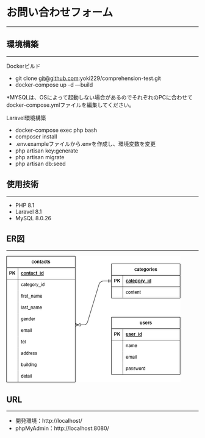 # お問い合わせフォーム

---

## 環境構築

---

Dockerビルド

- git clone git@github.com:yoki229/comprehension-test.git
- docker-compose up -d —build

*MYSQLは、OSによって起動しない場合があるのでそれぞれのPCに合わせてdocker-compose.ymlファイルを編集してください。

Laravel環境構築

- docker-compose exec php bash
- composer install
- .env.exampleファイルから.envを作成し、環境変数を変更
- php artisan key:generate
- php artisan migrate
- php artisan db:seed

## 使用技術

---

- PHP 8.1
- Laravel 8.1
- MySQL 8.0.26

## ER図

---

![ER図](readme-assets/index.drawio.png)

## URL

---

- 開発環境：http://localhost/
- phpMyAdmin：http://localhost:8080/
